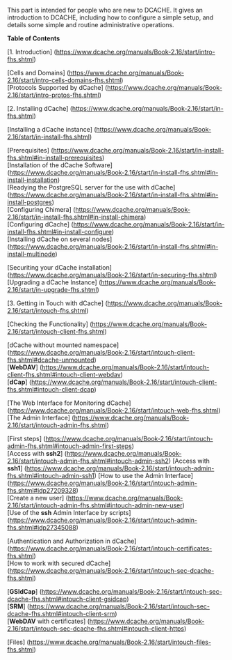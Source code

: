 This part is intended for people who are new to DCACHE. It gives an introduction to DCACHE, including how to configure a simple setup, and details some simple and routine administrative operations.

**Table of Contents**  

   [1. Introduction] (https://www.dcache.org/manuals/Book-2.16/start/intro-fhs.shtml)  
   
   
   [Cells and Domains] (https://www.dcache.org/manuals/Book-2.16/start/intro-cells-domains-fhs.shtml)  
   [Protocols Supported by dCache] (https://www.dcache.org/manuals/Book-2.16/start/intro-protos-fhs.shtml) 
   
   
   [2. Installing dCache] (https://www.dcache.org/manuals/Book-2.16/start/in-fhs.shtml)   
   
   
   [Installing a dCache instance] (https://www.dcache.org/manuals/Book-2.16/start/in-install-fhs.shtml)  
   
   
   [Prerequisites] (https://www.dcache.org/manuals/Book-2.16/start/in-install-fhs.shtml#in-install-prerequisites)  
   [Installation of the dCache Software] (https://www.dcache.org/manuals/Book-2.16/start/in-install-fhs.shtml#in-install-installation)  
   [Readying the PostgreSQL server for the use with dCache] (https://www.dcache.org/manuals/Book-2.16/start/in-install-fhs.shtml#in-install-postgres)  
   [Configuring Chimera] (https://www.dcache.org/manuals/Book-2.16/start/in-install-fhs.shtml#in-install-chimera)  
   [Configuring dCache] (https://www.dcache.org/manuals/Book-2.16/start/in-install-fhs.shtml#in-install-configure)  
   [Installing dCache on several nodes] (https://www.dcache.org/manuals/Book-2.16/start/in-install-fhs.shtml#in-install-multinode)  
   
   
   [Securiting your dCache installation] (https://www.dcache.org/manuals/Book-2.16/start/in-securing-fhs.shtml)  
   [Upgrading a dCache Instance] (https://www.dcache.org/manuals/Book-2.16/start/in-upgrade-fhs.shtml)  
   
   
  [3. Getting in Touch with dCache] (https://www.dcache.org/manuals/Book-2.16/start/intouch-fhs.shtml)  
  
  
   [Checking the Functionality] (https://www.dcache.org/manuals/Book-2.16/start/intouch-client-fhs.shtml)  
   
   
   [dCache without mounted namespace] (https://www.dcache.org/manuals/Book-2.16/start/intouch-client-fhs.shtml#dcache-unmounted)  
   [**WebDAV**] (https://www.dcache.org/manuals/Book-2.16/start/intouch-client-fhs.shtml#intouch-client-webdav)  
   [**dCap**] (https://www.dcache.org/manuals/Book-2.16/start/intouch-client-fhs.shtml#intouch-client-dcap)  
   
   
   [The Web Interface for Monitoring dCache] (https://www.dcache.org/manuals/Book-2.16/start/intouch-web-fhs.shtml)  
   [The Admin Interface] (https://www.dcache.org/manuals/Book-2.16/start/intouch-admin-fhs.shtml)  
   
   
   [First steps] (https://www.dcache.org/manuals/Book-2.16/start/intouch-admin-fhs.shtml#intouch-admin-first-steps)  
   [Access with **ssh2**] (https://www.dcache.org/manuals/Book-2.16/start/intouch-admin-fhs.shtml#intouch-admin-ssh2)
   [Access with **ssh1**] (https://www.dcache.org/manuals/Book-2.16/start/intouch-admin-fhs.shtml#intouch-admin-ssh1)
   [How to use the Admin Interface] (https://www.dcache.org/manuals/Book-2.16/start/intouch-admin-fhs.shtml#idp27209328)  
   [Create a new user] (https://www.dcache.org/manuals/Book-2.16/start/intouch-admin-fhs.shtml#intouch-admin-new-user)  
   [Use of the **ssh** Admin Interface by scripts] (https://www.dcache.org/manuals/Book-2.16/start/intouch-admin-fhs.shtml#idp27345088)  
   
   
   [Authentication and Authorization in dCache] (https://www.dcache.org/manuals/Book-2.16/start/intouch-certificates-fhs.shtml)  
   [How to work with secured dCache] (https://www.dcache.org/manuals/Book-2.16/start/intouch-sec-dcache-fhs.shtml)  
   
   
   [**GSIdCap**] (https://www.dcache.org/manuals/Book-2.16/start/intouch-sec-dcache-fhs.shtml#intouch-client-gsidcap)  
   [**SRM**] (https://www.dcache.org/manuals/Book-2.16/start/intouch-sec-dcache-fhs.shtml#intouch-client-srm)  
   [**WebDAV** with certificates] (https://www.dcache.org/manuals/Book-2.16/start/intouch-sec-dcache-fhs.shtml#intouch-client-https)  
   
   
   [Files] (https://www.dcache.org/manuals/Book-2.16/start/intouch-files-fhs.shtml)  
